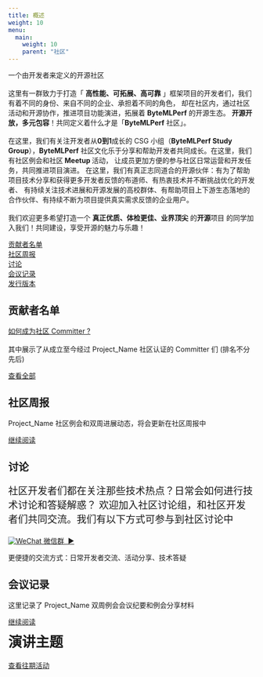 ```yaml
---
title: 概述
weight: 10
menu:
  main:
    weight: 10
    parent: "社区"
---
```



<div class="newcommunitywrapper">
  <div class="intro">
    <div class="mobile" id="contributor"></div>
    <p>
      一个由开发者来定义的开源社区
      <br><br>
      这里有一群致力于打造「 <b>高性能、可拓展、高可靠</b> 」框架项目的开发者们，我们有着不同的身份、来自不同的企业、承担着不同的角色，
      却在社区内，通过社区活动和开源协作，推进项目功能演进，拓展着 <b>ByteMLPerf</b> 的开源生态。
      <b>开源开放，多元包容</b>！共同定义着什么才是「<b>ByteMLPerf</b> 社区」。
      <br><br>
      在这里，我们有关注开发者从<b>0到1</b>成长的 CSG 小组（<b>ByteMLPerf Study Group</b>），<b>ByteMLPerf</b>
      社区文化乐于分享和帮助开发者共同成长。在这里，我们有社区例会和社区<b> Meetup </b>活动，
      让成员更加方便的参与社区日常运营和开发任务，共同推进项目演进。
      在这里，我们有真正志同道合的开源伙伴：有为了帮助项目技术分享和获得更多开发者反馈的布道师、有热衷技术并不断挑战优化的开发者、
      有持续关注技术进展和开源发展的高校群体、有帮助项目上下游生态落地的合作伙伴、有持续不断为项目提供真实需求反馈的企业用户。
      <br><br>
      我们欢迎更多希望打造一个 <b>真正优质、体检更佳、业界顶尖</b> 的<b>开源</b>项目 的同学加入我们！共同建设，享受开源的魅力与乐趣！
    </p>
  </div>

  <div id="navigation-items">
    <div class="community-nav-item">
      <a href="#contributor">贡献者名单</a>
    </div>
    <div class="community-nav-item">
      <a href="#report">社区周报</a>
    </div>
    <div class="community-nav-item">
      <a href="#discuss">讨论</a>
    </div>
    <div class="community-nav-item">
      <a href="#record">会议记录</a>
    </div>
    <div class="community-nav-item">
      <a href="/zh/blog/releases/">发行版本</a>
    </div>
  </div>

  <div class="community-section">
    <h2>贡献者名单</h2>
    <p class="community-content">
      <a href="https://github.com/Project_Name/community/blob/main/COMMUNITY_MEMBERSHIP.md">如何成为社区 Committer ?</a>
      <br><br>
      其中展示了从成立至今经过 Project_Name 社区认证的 Committer 们 (排名不分先后)
    </p>
    <a class="home-section-title" href="https://github.com/Project_Name/community/tree/main/Committer" id="report">
    <span class="full-button">
      查看全部
    </span>
    </a>
  </div>


  <div class="community-section">
    <h2>社区周报</h2>
    <p class="community-content">
      Project_Name 社区例会和双周进展动态，将会更新在社区周报中</p>
    <a class="home-section-title" href="/zh/community/weekly_report/">
      <span class="full-button" id="discuss">
      继续阅读
      </span>
    </a>
  </div>

  <div class="community-section" id="resources">
    <h2>讨论</h2>
    <p class="community-simple" style="font-size: 20px">
      社区开发者们都在关注那些技术热点？日常会如何进行技术讨论和答疑解惑？
      欢迎加入社区讨论组，和社区开发者们共同交流。我们有以下方式可参与到社区讨论中
    </p>
    <div id="record"></div>
    <div class="container">
      <div class="community-resource">
        <a href="">
          <img src="/img/community/wechat.png" alt="WeChat">
        </a>
        <a href="https://github.com/Project_Name/hertz/blob/develop/images/wechat_group_cn.png">微信群 &nbsp;&#9654;</a>
        <p>更便捷的交流方式：日常开发者交流、活动分享、技术答疑</p>
      </div>
  </div>

  <div class="community-section">
    <h2 class="home-section-title">会议记录</h2>
    <p>这里记录了 Project_Name 双周例会会议纪要和例会分享材料</p>
    <div class="list-center">
      <a class="home-section-title" href="/zh/community/meeting_notes">
        <span class="full-button">继续阅读</span>
      </a>
    </div>
  </div>
</div>
<div class="community-section" id="activity">
  <h1 style="margin-top: 2%">演讲主题</h1>
  <a class="home-section-title" href="/zh/community/past_activities/">
      <span class="full-button">
        查看往期活动
      </span>
  </a>
</div>


